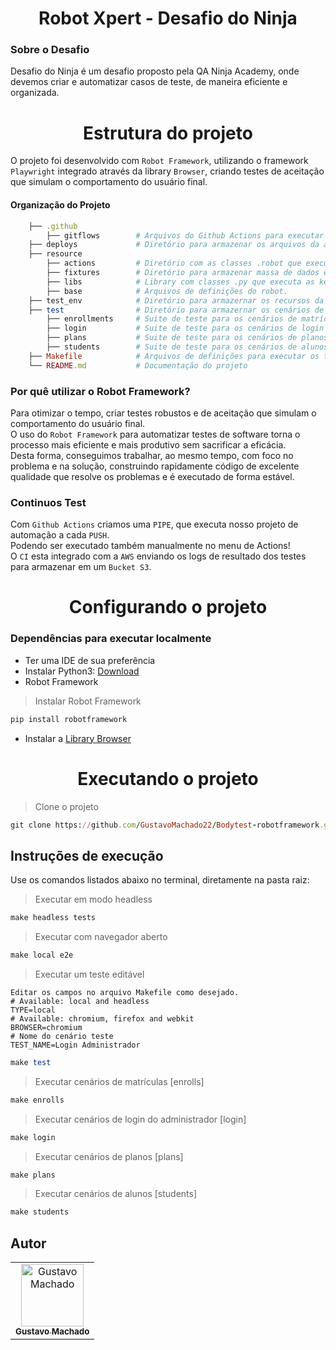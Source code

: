 <h1 align="center">
    Robot Xpert - Desafio do Ninja
</h1>

### Sobre o Desafio

Desafio do Ninja é um desafio proposto pela QA Ninja Academy, onde devemos criar e automatizar casos de teste, 
de maneira eficiente e organizada.

<h1 align="center">
Estrutura do projeto
</h1>

O projeto foi desenvolvido com `Robot Framework`, utilizando o framework `Playwright` integrado através da library `Browser`,
criando testes de aceitação que simulam o comportamento do usuário final.

#### Organização do Projeto
```ruby
    ├── .github                   
        ├── gitflows        # Arquivos do Github Actions para executar o CI.
    ├── deploys             # Diretório para armazenar os arquivos da aplicação. 
    ├── resource
        ├── actions         # Diretório com as classes .robot que executa as keywords. 
        ├── fixtures        # Diretório para armazenar massa de dados em json.
        ├── libs            # Library com classes .py que executa as keywords de chamada no banco. 
        ├── base            # Arquivos de definições do robot.
    ├── test_env            # Diretório para armazernar os recursos da library
    ├── test                # Diretório para armazernar os cenários de testes   
        ├── enrollments     # Suite de teste para os cenários de matrículas
        ├── login           # Suite de teste para os cenários de login do administrador 
        ├── plans           # Suite de teste para os cenários de planos      
        ├── students        # Suite de teste para os cenários de alunos
    ├── Makefile            # Arquivos de definições para executar os testes.
    └── README.md           # Documentação do projeto
```
    

### Por quê utilizar o Robot Framework?
Para otimizar o tempo, criar testes robustos e de aceitação que simulam o comportamento do usuário final.<br/> 
O uso do `Robot Framework` para automatizar testes de software torna o processo mais eficiente e mais produtivo sem sacrificar a eficácia. <br/> 
Desta forma, conseguimos trabalhar, ao mesmo tempo, com foco no problema e na solução, construindo rapidamente código de excelente qualidade que resolve os problemas e é executado de forma estável.<br/> 
 
### Continuos Test
Com `Github Actions` criamos uma `PIPE`, que executa nosso projeto de automação a cada `PUSH`.<br/> 
Podendo ser executado também manualmente no menu de Actions!<br/> 
O `CI` esta integrado com a `AWS` enviando os logs de resultado dos testes para armazenar em um `Bucket S3`.<br/> 

<h1 align="center">
Configurando o projeto 
</h1>

### Dependências para executar localmente

- Ter uma IDE de sua preferência
- Instalar Python3: [Download](https://www.python.org/downloads/)
- Robot Framework
> Instalar Robot Framework
``` ruby
pip install robotframework
```
- Instalar a [Library Browser](https://github.com/MarketSquare/robotframework-browser)

<h1 align="center">
Executando o projeto
</h1>

> Clone o projeto
``` ruby
git clone https://github.com/GustavoMachado22/Bodytest-robotframework.git
```

## Instruções de execução 
Use os comandos listados abaixo no terminal, diretamente na pasta raiz:

> Executar em modo headless 
``` ruby
make headless tests
```

> Executar com navegador aberto
``` ruby
make local e2e
```

> Executar um teste editável
```
Editar os campos no arquivo Makefile como desejado.
# Available: local and headless
TYPE=local
# Available: chromium, firefox and webkit
BROWSER=chromium
# Nome do cenário teste
TEST_NAME=Login Administrador
```
``` ruby
make test
```

> Executar cenários de matrículas [enrolls]
``` ruby
make enrolls
```

> Executar cenários de login do administrador [login]
``` ruby
make login
```

> Executar cenários de planos [plans]
``` ruby
make plans
```

> Executar cenários de alunos [students]
``` ruby
make students
```

## Autor

<table>
  <tr>
    <td align="center">
      <a href="https://github.com/GustavoMachado22">
        <img src="https://avatars1.githubusercontent.com/u/64233343?s=460&u=acfd721126fe7ac25120ff18bb48f9badd9538c4&v=4" width="100px;" alt="Gustavo Machado"/>
        <br />
        <sub>
          <b>Gustavo Machado</b>
        </sub>
       </a>
       <br />
    </td>
  </tr>
</table>


